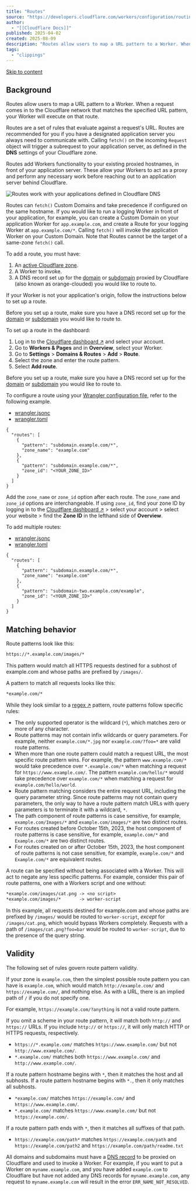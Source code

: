 ```yaml
---
title: "Routes"
source: "https://developers.cloudflare.com/workers/configuration/routing/routes/"
author:
  - "[[Cloudflare Docs]]"
published: 2025-04-02
created: 2025-08-09
description: "Routes allow users to map a URL pattern to a Worker. When a request comes in to the Cloudflare network that matches the specified URL pattern, your Worker will execute on that route."
tags:
  - "clippings"
---
```

[Skip to content](https://developers.cloudflare.com/workers/configuration/routing/routes/#_top)

## Background

Routes allow users to map a URL pattern to a Worker. When a request comes in to the Cloudflare network that matches the specified URL pattern, your Worker will execute on that route.

Routes are a set of rules that evaluate against a request's URL. Routes are recommended for you if you have a designated application server you always need to communicate with. Calling `fetch()` on the incoming `Request` object will trigger a subrequest to your application server, as defined in the **DNS** settings of your Cloudflare zone.

Routes add Workers functionality to your existing proxied hostnames, in front of your application server. These allow your Workers to act as a proxy and perform any necessary work before reaching out to an application server behind Cloudflare.

![Routes work with your applications defined in Cloudflare DNS](https://developers.cloudflare.com/_astro/routes-diagram.CfGSi1RG_32rsQ.webp)

Routes can `fetch()` Custom Domains and take precedence if configured on the same hostname. If you would like to run a logging Worker in front of your application, for example, you can create a Custom Domain on your application Worker for `app.example.com`, and create a Route for your logging Worker at `app.example.com/*`. Calling `fetch()` will invoke the application Worker on your Custom Domain. Note that Routes cannot be the target of a same-zone `fetch()` call.

To add a route, you must have:

1. An [active Cloudflare zone](https://developers.cloudflare.com/dns/zone-setups/).
2. A Worker to invoke.
3. A DNS record set up for the [domain](https://developers.cloudflare.com/dns/manage-dns-records/how-to/create-zone-apex/) or [subdomain](https://developers.cloudflare.com/dns/manage-dns-records/how-to/create-subdomain/) proxied by Cloudflare (also known as orange-clouded) you would like to route to.

If your Worker is not your application's origin, follow the instructions below to set up a route.

Before you set up a route, make sure you have a DNS record set up for the [domain](https://developers.cloudflare.com/dns/manage-dns-records/how-to/create-zone-apex/) or [subdomain](https://developers.cloudflare.com/dns/manage-dns-records/how-to/create-subdomain/) you would like to route to.

To set up a route in the dashboard:

1. Log in to the [Cloudflare dashboard ↗](https://dash.cloudflare.com/) and select your account.
2. Go to **Workers & Pages** and in **Overview**, select your Worker.
3. Go to **Settings** > **Domains & Routes** > **Add** > **Route**.
4. Select the zone and enter the route pattern.
5. Select **Add route**.

Before you set up a route, make sure you have a DNS record set up for the [domain](https://developers.cloudflare.com/dns/manage-dns-records/how-to/create-zone-apex/) or [subdomain](https://developers.cloudflare.com/dns/manage-dns-records/how-to/create-subdomain/) you would like to route to.

To configure a route using your [Wrangler configuration file](https://developers.cloudflare.com/workers/wrangler/configuration/), refer to the following example.

- [wrangler.jsonc](https://developers.cloudflare.com/workers/configuration/routing/routes/#tab-panel-3652)
- [wrangler.toml](https://developers.cloudflare.com/workers/configuration/routing/routes/#tab-panel-3653)

```jsonc
{
  "routes": [
    {
      "pattern": "subdomain.example.com/*",
      "zone_name": "example.com"
    },
    {
      "pattern": "subdomain.example.com/*",
      "zone_id": "<YOUR_ZONE_ID>"
    }
  ]
}
```

Add the `zone_name` or `zone_id` option after each route. The `zone_name` and `zone_id` options are interchangeable. If using `zone_id`, find your zone ID by logging in to the [Cloudflare dashboard ↗](https://dash.cloudflare.com/) > select your account > select your website > find the **Zone ID** in the lefthand side of **Overview**.

To add multiple routes:

- [wrangler.jsonc](https://developers.cloudflare.com/workers/configuration/routing/routes/#tab-panel-3654)
- [wrangler.toml](https://developers.cloudflare.com/workers/configuration/routing/routes/#tab-panel-3655)

```jsonc
{
  "routes": [
    {
      "pattern": "subdomain.example.com/*",
      "zone_name": "example.com"
    },
    {
      "pattern": "subdomain-two.example.com/example",
      "zone_id": "<YOUR_ZONE_ID>"
    }
  ]
}
```

## Matching behavior

Route patterns look like this:

```txt
https://*.example.com/images/*
```

This pattern would match all HTTPS requests destined for a subhost of example.com and whose paths are prefixed by `/images/`.

A pattern to match all requests looks like this:

```txt
*example.com/*
```

While they look similar to a [regex ↗](https://en.wikipedia.org/wiki/Regular_expression) pattern, route patterns follow specific rules:

- The only supported operator is the wildcard (`*`), which matches zero or more of any character.
- Route patterns may not contain infix wildcards or query parameters. For example, neither `example.com/*.jpg` nor `example.com/?foo=*` are valid route patterns.
- When more than one route pattern could match a request URL, the most specific route pattern wins. For example, the pattern `www.example.com/*` would take precedence over `*.example.com/*` when matching a request for `https://www.example.com/`. The pattern `example.com/hello/*` would take precedence over `example.com/*` when matching a request for `example.com/hello/world`.
- Route pattern matching considers the entire request URL, including the query parameter string. Since route patterns may not contain query parameters, the only way to have a route pattern match URLs with query parameters is to terminate it with a wildcard, `*`.
- The path component of route patterns is case sensitive, for example, `example.com/Images/*` and `example.com/images/*` are two distinct routes.
- For routes created before October 15th, 2023, the host component of route patterns is case sensitive, for example, `example.com/*` and `Example.com/*` are two distinct routes.
- For routes created on or after October 15th, 2023, the host component of route patterns is not case sensitive, for example, `example.com/*` and `Example.com/*` are equivalent routes.

A route can be specified without being associated with a Worker. This will act to negate any less specific patterns. For example, consider this pair of route patterns, one with a Workers script and one without:

```txt
*example.com/images/cat.png -> <no script>
*example.com/images/*       -> worker-script
```

In this example, all requests destined for example.com and whose paths are prefixed by `/images/` would be routed to `worker-script`, *except* for `/images/cat.png`, which would bypass Workers completely. Requests with a path of `/images/cat.png?foo=bar` would be routed to `worker-script`, due to the presence of the query string.

## Validity

The following set of rules govern route pattern validity.

If your zone is `example.com`, then the simplest possible route pattern you can have is `example.com`, which would match `http://example.com/` and `https://example.com/`, and nothing else. As with a URL, there is an implied path of `/` if you do not specify one.

For example, `https://example.com/?anything` is not a valid route pattern.

If you omit a scheme in your route pattern, it will match both `http://` and `https://` URLs. If you include `http://` or `https://`, it will only match HTTP or HTTPS requests, respectively.

- `https://*.example.com/` matches `https://www.example.com/` but not `http://www.example.com/`.
- `*.example.com/` matches both `https://www.example.com/` and `http://www.example.com/`.

If a route pattern hostname begins with `*`, then it matches the host and all subhosts. If a route pattern hostname begins with `*.`, then it only matches all subhosts.

- `*example.com/` matches `https://example.com/` and `https://www.example.com/`.
- `*.example.com/` matches `https://www.example.com/` but not `https://example.com/`.

If a route pattern path ends with `*`, then it matches all suffixes of that path.

- `https://example.com/path*` matches `https://example.com/path` and `https://example.com/path2` and `https://example.com/path/readme.txt`

All domains and subdomains must have a [DNS record](https://developers.cloudflare.com/dns/manage-dns-records/how-to/create-dns-records/) to be proxied on Cloudflare and used to invoke a Worker. For example, if you want to put a Worker on `myname.example.com`, and you have added `example.com` to Cloudflare but have not added any DNS records for `myname.example.com`, any request to `myname.example.com` will result in the error `ERR_NAME_NOT_RESOLVED`.